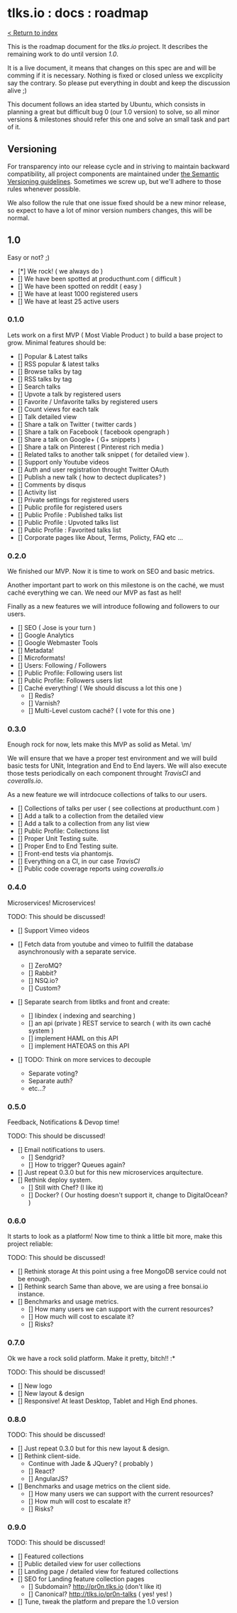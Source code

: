 # tlks.io : docs : roadmap

[< Return to index](README.md)

This is the roadmap document for the *tlks.io* project. It describes the
remaining work to do until version *1.0*.

It is a live document, it means that changes on this spec are and will be
comming if it is necessary. Nothing is fixed or closed unless we excplicity
say the contrary. So please put everything in doubt and keep the discussion
alive ;)

This document follows an idea started by Ubuntu, which consists in planning a
great but difficult bug 0 (our 1.0 version) to solve, so all minor versions &
milestones should refer this one and solve an small task and part of it.

## Versioning

For transparency into our release cycle and in striving to maintain backward
compatibility, all project components are maintained under
[the Semantic Versioning guidelines](http://semver.org/). Sometimes we screw
up, but we'll adhere to those rules whenever possible.

We also follow the rule that one issue fixed should be a new minor release, so
expect to have a lot of minor version numbers changes, this will be normal.

## 1.0

Easy or not? ;)

- [*] We rock! ( we always do )
- [] We have been spotted at producthunt.com ( difficult )
- [] We have been spotted on reddit ( easy )
- [] We have at least 1000 registered users
- [] We have at least 25 active users

### 0.1.0

Lets work on a first MVP ( Most Viable Product ) to build a base project to
grow. Minimal features should be:

- [] Popular & Latest talks
- [] RSS popular & latest talks
- [] Browse talks by tag
- [] RSS talks by tag
- [] Search talks
- [] Upvote a talk by registered users
- [] Favorite / Unfavorite talks by registered users
- [] Count views for each talk
- [] Talk detailed view
- [] Share a talk on Twitter ( twitter cards )
- [] Share a talk on Facebook ( facebook opengraph )
- [] Share a talk on Google+ ( G+ snippets )
- [] Share a talk on Pinterest ( Pinterest rich media )
- [] Related talks to another talk snippet ( for detailed view ).
- [] Support only Youtube videos
- [] Auth and user registration throught Twitter OAuth
- [] Publish a new talk ( how to dectect duplicates? )
- [] Comments by disqus
- [] Activity list
- [] Private settings for registered users
- [] Public profile for registered users
- [] Public Profile : Published talks list
- [] Public Profile : Upvoted talks list
- [] Public Profile : Favorited talks list
- [] Corporate pages like About, Terms, Policty, FAQ etc ...

### 0.2.0

We finished our MVP. Now it is time to work on SEO and basic metrics.

Another important part to work on this milestone is on the caché, we must
caché everything we can. We need our MVP as fast as hell!

Finally as a new features we will introduce following and followers to our
users.

- [] SEO ( Jose is your turn )
- [] Google Analytics
- [] Google Webmaster Tools
- [] Metadata!
- [] Microformats!
- [] Users: Following / Followers
- [] Public Profile: Following users list
- [] Public Profile: Followers users list
- [] Caché everything! ( We should discuss a lot this one )
    - [] Redis?
    - [] Varnish?
    - [] Multi-Level custom caché? ( I vote for this one )

### 0.3.0

Enough rock for now, lets make this MVP as solid as Metal. \m/

We will ensure that we have a proper test environment and we will build basic
tests for UNit, Integration and End to End layers. We will also execute those
tests periodically on each component throught *TravisCI* and *coveralls.io*.

As a new feature we will intrdocuce collections of talks to our users.

- [] Collections of talks per user ( see collections at producthunt.com )
- [] Add a talk to a collection from the detailed view
- [] Add a talk to a collection from any list view
- [] Public Profile: Collections list
- [] Proper Unit Testing suite.
- [] Proper End to End Testing suite.
- [] Front-end tests via phantomjs.
- [] Everything on a CI, in our case *TravisCI*
- [] Public code coverage reports using *coveralls.io*

### 0.4.0

Microservices! Microservices!

TODO: This should be discussed!

- [] Support Vimeo videos
- [] Fetch data from youtube and vimeo to fullfill the database asynchronously
  with a separate service.
     - [] ZeroMQ?
     - [] Rabbit?
     - [] NSQ.io?
     - [] Custom?
- [] Separate search from libtlks and front and create:
    - [] libindex ( indexing and searching )
    - [] an api (private ) REST service to search ( with its own caché system )
    - [] implement HAML on this API
    - [] implement HATEOAS on this API

- [] TODO: Think on more services to decouple
    - Separate voting?
    - Separate auth?
    - etc...?

### 0.5.0

Feedback, Notifications & Devop time!

TODO: This should be discussed!

- [] Email notifications to users.
    - [] Sendgrid?
    - [] How to trigger? Queues again?
- [] Just repeat 0.3.0 but for this new microservices arquitecture.
- [] Rethink deploy system.
    - [] Still with Chef? (I like it)
    - [] Docker? ( Our hosting doesn't support it, change to DigitalOcean? )

### 0.6.0

It starts to look as a platform! Now time to think a little bit more,
make this project reliable:

TODO: This should be discussed!

- [] Rethink storage
  At this point using a free MongoDB service could not be enough.
- [] Rethink search
  Same than above, we are using a free bonsai.io instance.
- [] Benchmarks and usage metrics.
    - [] How many users we can support with the current resources?
    - [] How much will cost to escalate it?
    - [] Risks?

### 0.7.0

Ok we have a rock solid platform. Make it pretty, bitch!! :*

TODO: This should be discussed!

- [] New logo
- [] New layout & design
- [] Responsive! At least Desktop, Tablet and High End phones.

### 0.8.0

TODO: This should be discussed!

- [] Just repeat 0.3.0 but for this new layout & design.
- [] Rethink client-side.
    - Continue with Jade & JQuery? ( probably )
    - [] React?
    - [] AngularJS?
- [] Benchmarks and usage metrics on the client side.
     - [] How many users we can support with the current resources?
     - [] How muh will cost to escalate it?
     - [] Risks?

### 0.9.0

TODO: This should be discussed!

- [] Featured collections
- [] Public detailed view for user collections
- [] Landing page / detailed view for featured collections
- [] SEO for Landing feature collection pages
    - [] Subdomain? http://pr0n.tlks.io (don't like it)
    - [] Canonical? http://tlks.io/pr0n-talks ( yes! yes! )
- [] Tune, tweak the platform and prepare the 1.0 version

